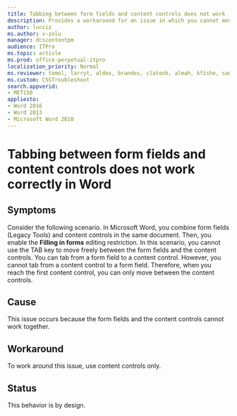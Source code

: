 ```yaml
---
title: Tabbing between form fields and content controls does not work
description: Provides a workaround for an issue in which you cannot move freely between form fields and content controls by using the TAB key if the "Filling in forms" editing restriction is enabled.
author: lucciz
ms.author: v-zolu
manager: dcscontentpm
audience: ITPro 
ms.topic: article 
ms.prod: office-perpetual-itpro
localization_priority: Normal
ms.reviewer: tomol, larryt, aldox, brandes, clatonh, almah, kfishe, saunderg, dkuy
ms.custom: CSSTroubleshoot
search.appverid: 
- MET150
appliesto:
- Word 2016
- Word 2013
- Microsoft Word 2010
---
```


# Tabbing between form fields and content controls does not work correctly in Word

##  Symptoms

Consider the following scenario. In Microsoft Word, you combine form fields (Legacy Tools) and content controls in the same document. Then, you enable the **Filling in forms** editing restriction. In this scenario, you cannot use the TAB key to move freely between the form fields and the content controls. You can tab from a form field to a content control. However, you cannot tab from a content control to a form field. Therefore, when you reach the first content control, you can only move between the content controls.

##  Cause

This issue occurs because the form fields and the content controls cannot work together.

##  Workaround

To work around this issue, use content controls only.

##  Status

This behavior is by design.
